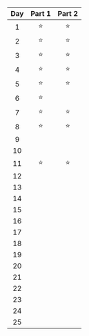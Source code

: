 | Day | Part 1 | Part 2 |
| :-: | :----: | :----: |
|  1  | :star: | :star: |
|  2  | :star: | :star: |
|  3  | :star: | :star: |
|  4  | :star: | :star: |
|  5  | :star: | :star: |
|  6  | :star: |        |
|  7  | :star: | :star: |
|  8  | :star: | :star: |
|  9  |        |        |
| 10  |        |        |
| 11  | :star: | :star: |
| 12  |        |        |
| 13  |        |        |
| 14  |        |        |
| 15  |        |        |
| 16  |        |        |
| 17  |        |        |
| 18  |        |        |
| 19  |        |        |
| 20  |        |        |
| 21  |        |        |
| 22  |        |        |
| 23  |        |        |
| 24  |        |        |
| 25  |        |        |
